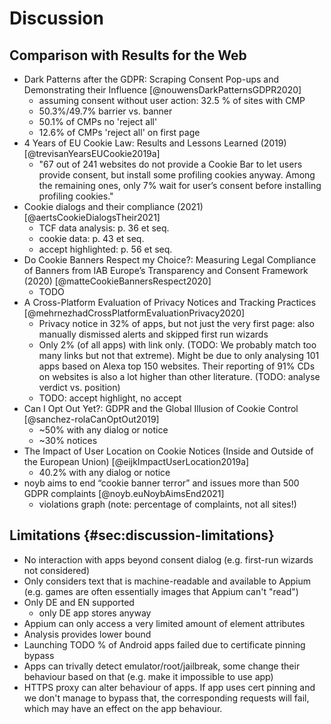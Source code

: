 # Discussion

## Comparison with Results for the Web

* Dark Patterns after the GDPR: Scraping Consent Pop-ups and Demonstrating their Influence [@nouwensDarkPatternsGDPR2020]
    * assuming consent without user action: 32.5 % of sites with CMP
    * 50.3%/49.7% barrier vs. banner
    * 50.1% of CMPs no 'reject all'
    * 12.6% of CMPs 'reject all' on first page
* 4 Years of EU Cookie Law: Results and Lessons Learned (2019) [@trevisanYearsEUCookie2019a]
    * "67 out of 241 websites do not provide a Cookie Bar to let users provide consent, but install some profiling cookies anyway. Among the remaining ones, only 7% wait for user’s consent before installing profiling cookies."
* Cookie dialogs and their compliance (2021) [@aertsCookieDialogsTheir2021]
    * TCF data analysis: p. 36 et seq.
    * cookie data: p. 43 et seq.
    * accept highlighted: p. 56 et seq.
* Do Cookie Banners Respect my Choice?: Measuring Legal Compliance of Banners from IAB Europe’s Transparency and Consent Framework (2020) [@matteCookieBannersRespect2020]
    * TODO
* A Cross-Platform Evaluation of Privacy Notices and Tracking Practices [@mehrnezhadCrossPlatformEvaluationPrivacy2020]
    * Privacy notice in 32% of apps, but not just the very first page: also manually dismissed alerts and skipped first run wizards
    * Only 2% (of all apps) with link only. (TODO: We probably match too many links but not that extreme). Might be due to only analysing 101 apps based on Alexa top 150 websites. Their reporting of 91% CDs on websites is also a lot higher than other literature. (TODO: analyse verdict vs. position)
    * TODO: accept highlight, no accept
* Can I Opt Out Yet?: GDPR and the Global Illusion of Cookie Control [@sanchez-rolaCanOptOut2019]
    * ~50% with any dialog or notice
    * ~30% notices
* The Impact of User Location on Cookie Notices (Inside and Outside of the European Union) [@eijkImpactUserLocation2019a]
    * 40.2% with any dialog or notice
* noyb aims to end “cookie banner terror” and issues more than 500 GDPR complaints [@noyb.euNoybAimsEnd2021]
    * violations graph (note: percentage of complaints, not all sites!)

## Limitations {#sec:discussion-limitations}

* No interaction with apps beyond consent dialog (e.g. first-run wizards not considered)
* Only considers text that is machine-readable and available to Appium (e.g. games are often essentially images that Appium can't "read")
* Only DE and EN supported
    * only DE app stores anyway
* Appium can only access a very limited amount of element attributes
* Analysis provides lower bound
* Launching TODO % of Android apps failed due to certificate pinning bypass
* Apps can trivally detect emulator/root/jailbreak, some change their behaviour based on that (e.g. make it impossible to use app)
* HTTPS proxy can alter behaviour of apps. If app uses cert pinning and we don't manage to bypass that, the corresponding requests will fail, which may have an effect on the app behaviour.

